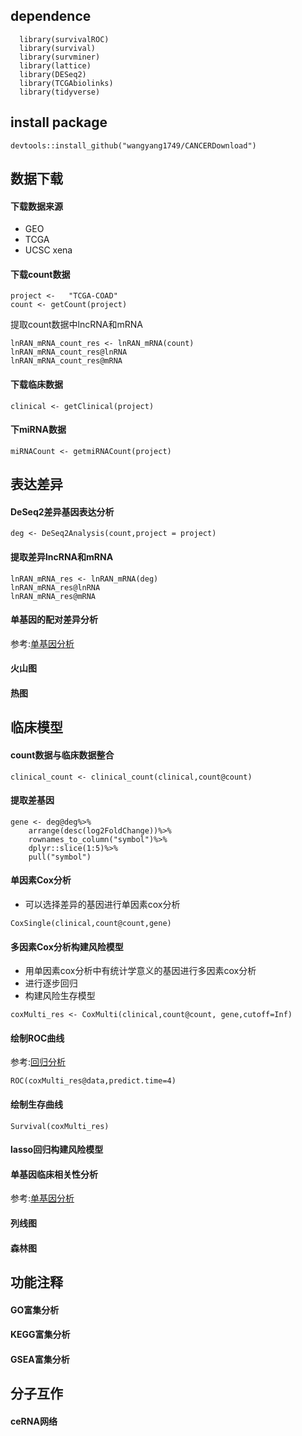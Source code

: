 ## dependence
```
  library(survivalROC)
  library(survival)
  library(survminer)
  library(lattice)
  library(DESeq2)
  library(TCGAbiolinks)
  library(tidyverse)
```

## install package

```
devtools::install_github("wangyang1749/CANCERDownload")
```

## 数据下载
#### 下载数据来源
+ GEO
+ TCGA
+ UCSC xena

#### 下载count数据
```
project <-   "TCGA-COAD"
count <- getCount(project)
```
提取count数据中lncRNA和mRNA
```
lnRAN_mRNA_count_res <- lnRAN_mRNA(count)
lnRAN_mRNA_count_res@lnRNA
lnRAN_mRNA_count_res@mRNA
```

#### 下载临床数据
```
clinical <- getClinical(project)
```

#### 下miRNA数据
```
miRNACount <- getmiRNACount(project)
```

## 表达差异
#### DeSeq2差异基因表达分析
```
deg <- DeSeq2Analysis(count,project = project)
```

#### 提取差异lncRNA和mRNA
```
lnRAN_mRNA_res <- lnRAN_mRNA(deg)
lnRAN_mRNA_res@lnRNA
lnRAN_mRNA_res@mRNA
```

#### 单基因的配对差异分析
参考:[单基因分析](http://bioinfo.online/html_article_20214156265.html)


#### 火山图

#### 热图


## 临床模型
#### count数据与临床数据整合
```
clinical_count <- clinical_count(clinical,count@count)
```
#### 提取差基因
```
gene <- deg@deg%>%
    arrange(desc(log2FoldChange))%>%
    rownames_to_column("symbol")%>%
    dplyr::slice(1:5)%>%
    pull("symbol")
```

#### 单因素Cox分析
+ 可以选择差异的基因进行单因素cox分析
```
CoxSingle(clinical,count@count,gene)
```

#### 多因素Cox分析构建风险模型
+ 用单因素cox分析中有统计学意义的基因进行多因素cox分析
+ 进行逐步回归
+ 构建风险生存模型
```
coxMulti_res <- CoxMulti(clinical,count@count, gene,cutoff=Inf)
```
#### 绘制ROC曲线
参考:[回归分析](http://bioinfo.online/html_article_202141225228.html)
```
ROC(coxMulti_res@data,predict.time=4)
```

#### 绘制生存曲线
```
Survival(coxMulti_res)
```
#### lasso回归构建风险模型


#### 单基因临床相关性分析
参考:[单基因分析](http://bioinfo.online/html_article_20214156265.html)


#### 列线图

#### 森林图


## 功能注释
#### GO富集分析

#### KEGG富集分析

#### GSEA富集分析


## 分子互作 
#### ceRNA网络














